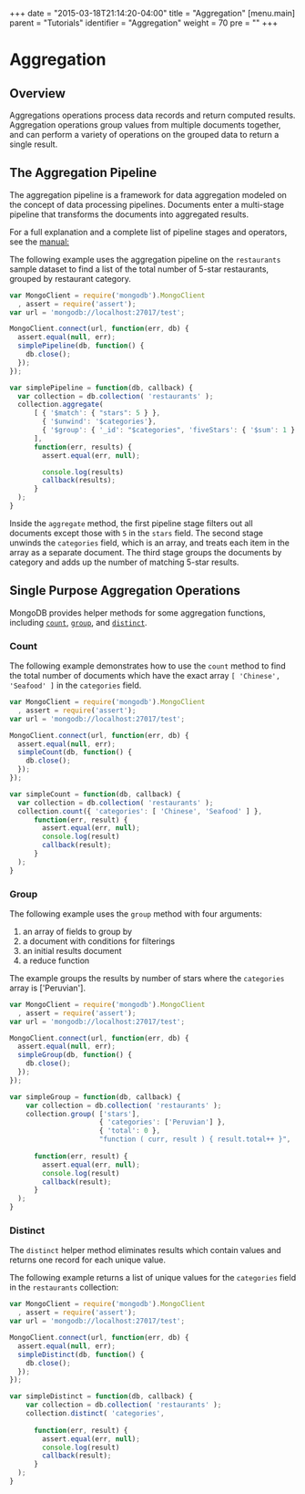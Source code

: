 +++
date = "2015-03-18T21:14:20-04:00"
title = "Aggregation"
[menu.main]
  parent = "Tutorials"
  identifier = "Aggregation"
  weight = 70
  pre = "<i class='fa'></i>"
+++

# Aggregation

## Overview

Aggregations operations process data records and return
computed results. Aggregation operations group values from
multiple documents together, and can perform a variety of
operations on the grouped data to return a single result.

## The Aggregation Pipeline

The aggregation pipeline is a framework for data aggregation
modeled on the concept of data processing pipelines. Documents
enter a multi-stage pipeline that transforms the documents into
aggregated results.

For a full explanation and a complete list of pipeline stages
and operators, see the
[manual:](https://docs.mongodb.com/manual/core/aggregation-pipeline/)

The following example uses the aggregation pipeline on the
``restaurants`` sample dataset to find
a list of the total number of 5-star restaurants, grouped by restaurant
category.

```js
var MongoClient = require('mongodb').MongoClient
  , assert = require('assert');
var url = 'mongodb://localhost:27017/test';

MongoClient.connect(url, function(err, db) {
  assert.equal(null, err);
  simplePipeline(db, function() {
    db.close();
  });
});

var simplePipeline = function(db, callback) {
  var collection = db.collection( 'restaurants' );
  collection.aggregate( 
      [ { '$match': { "stars": 5 } },
        { '$unwind': '$categories'},
        { '$group': { '_id': "$categories", 'fiveStars': { '$sum': 1 } } }		
      ],	  
	  function(err, results) {
        assert.equal(err, null);

        console.log(results)
        callback(results);
      }
  );
}
```

Inside the ``aggregate`` method, the first pipeline stage filters out
all documents except those with ``5`` in the ``stars`` field. The
second stage unwinds the ``categories`` field, which is an array, and
treats each item in the array as a separate document. The third stage
groups the documents by category and adds up the number of matching
5-star results.

## Single Purpose Aggregation Operations

MongoDB provides helper methods for some aggregation functions,
including [``count``](https://docs.mongodb.com/manual/reference/command/count/), 
[``group``](https://docs.mongodb.com/manual/reference/command/group/), 
and [``distinct``](https://docs.mongodb.com/manual/reference/command/distinct/).

### Count

The following example demonstrates how to use the ``count`` method to
find the total number of documents which have the exact array
``[ 'Chinese', 'Seafood' ]`` in the ``categories`` field.

```js
var MongoClient = require('mongodb').MongoClient
  , assert = require('assert');
var url = 'mongodb://localhost:27017/test';

MongoClient.connect(url, function(err, db) {
  assert.equal(null, err);
  simpleCount(db, function() {
    db.close();
  });
});

var simpleCount = function(db, callback) {
  var collection = db.collection( 'restaurants' );
  collection.count({ 'categories': [ 'Chinese', 'Seafood' ] },	  
	  function(err, result) {
        assert.equal(err, null);
        console.log(result)
        callback(result);
      }
  );
}
```

### Group

The following example uses the ``group`` method with four
arguments: 

1. an array of fields to group by
2. a document with conditions for filterings
3. an initial results document
4. a reduce function

The example groups the results by number of stars where the ``categories``
array is ['Peruvian'].

```js
var MongoClient = require('mongodb').MongoClient
  , assert = require('assert');
var url = 'mongodb://localhost:27017/test';

MongoClient.connect(url, function(err, db) {
  assert.equal(null, err);
  simpleGroup(db, function() {
    db.close();
  });
});

var simpleGroup = function(db, callback) {
    var collection = db.collection( 'restaurants' );
    collection.group( ['stars'], 
                      { 'categories': ['Peruvian'] }, 
                      { 'total': 0 },
                      "function ( curr, result ) { result.total++ }",  
	  
      function(err, result) {
        assert.equal(err, null);
        console.log(result)
        callback(result);
      }
  );
}
```

### Distinct

The ``distinct`` helper method eliminates results which contain
values and returns one record for each unique value.

The following example returns a list of unique values for the
``categories`` field in the ``restaurants`` collection:

```js
var MongoClient = require('mongodb').MongoClient
  , assert = require('assert');
var url = 'mongodb://localhost:27017/test';

MongoClient.connect(url, function(err, db) {
  assert.equal(null, err);
  simpleDistinct(db, function() {
    db.close();
  });
});

var simpleDistinct = function(db, callback) {
	var collection = db.collection( 'restaurants' );
    collection.distinct( 'categories', 
	  
	  function(err, result) {
        assert.equal(err, null);
        console.log(result)
        callback(result);
      }
  );
}
```


